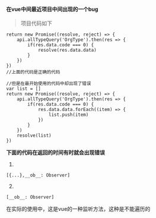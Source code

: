 #### 在vue中间最近项目中间出现的一个bug

> 项目代码如下
```
return new Promise((resolve, reject) => {
	api.allTypeQuery('OrgType').then(res => {
		if(res.data.code === 0) {
			resolve(res.data.data)
		}
	})
})
//上面的代码是正确的代码

//但是在最开始使用的代码中却出现了错误
var list = []
return new Promise((resolve, reject) => {
	api.allTypeQuery('OrgType').then(res => {
		if(res.data.code === 0) {
			res.data.data.forEach((item) => {
				list.push(item)
			})
		}
	})
	resolve(list)
})
```

**下面的代码在返回的时间有时就会出现错误**

1.
```
[{...},__ob__: Observer]
```
2.
```
[__ob__: Observer]
```
在实际的使用中，这是vue的一种监听方法，这种是不能遍历的


